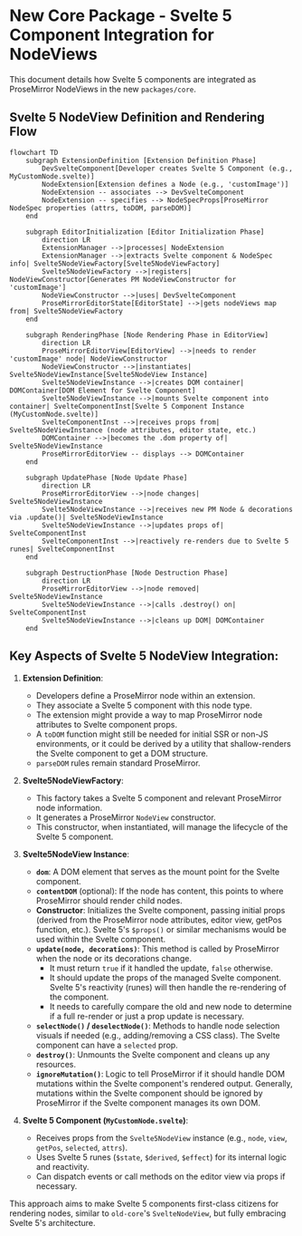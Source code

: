 # New Core Package - Svelte 5 Component Integration for NodeViews

This document details how Svelte 5 components are integrated as ProseMirror NodeViews in the new `packages/core`.

## Svelte 5 NodeView Definition and Rendering Flow

```mermaid
flowchart TD
    subgraph ExtensionDefinition [Extension Definition Phase]
        DevSvelteComponent[Developer creates Svelte 5 Component (e.g., MyCustomNode.svelte)]
        NodeExtension[Extension defines a Node (e.g., 'customImage')]
        NodeExtension -- associates --> DevSvelteComponent
        NodeExtension -- specifies --> NodeSpecProps[ProseMirror NodeSpec properties (attrs, toDOM, parseDOM)]
    end

    subgraph EditorInitialization [Editor Initialization Phase]
        direction LR
        ExtensionManager -->|processes| NodeExtension
        ExtensionManager -->|extracts Svelte component & NodeSpec info| Svelte5NodeViewFactory[Svelte5NodeViewFactory]
        Svelte5NodeViewFactory -->|registers| NodeViewConstructor[Generates PM NodeViewConstructor for 'customImage']
        NodeViewConstructor -->|uses| DevSvelteComponent
        ProseMirrorEditorState[EditorState] -->|gets nodeViews map from| Svelte5NodeViewFactory
    end

    subgraph RenderingPhase [Node Rendering Phase in EditorView]
        direction LR
        ProseMirrorEditorView[EditorView] -->|needs to render 'customImage' node| NodeViewConstructor
        NodeViewConstructor -->|instantiates| Svelte5NodeViewInstance[Svelte5NodeView Instance]
        Svelte5NodeViewInstance -->|creates DOM container| DOMContainer[DOM Element for Svelte Component]
        Svelte5NodeViewInstance -->|mounts Svelte component into container| SvelteComponentInst[Svelte 5 Component Instance (MyCustomNode.svelte)]
        SvelteComponentInst -->|receives props from| Svelte5NodeViewInstance (node attributes, editor state, etc.)
        DOMContainer -->|becomes the .dom property of| Svelte5NodeViewInstance
        ProseMirrorEditorView -- displays --> DOMContainer
    end

    subgraph UpdatePhase [Node Update Phase]
        direction LR
        ProseMirrorEditorView -->|node changes| Svelte5NodeViewInstance
        Svelte5NodeViewInstance -->|receives new PM Node & decorations via .update()| Svelte5NodeViewInstance
        Svelte5NodeViewInstance -->|updates props of| SvelteComponentInst
        SvelteComponentInst -->|reactively re-renders due to Svelte 5 runes| SvelteComponentInst
    end

    subgraph DestructionPhase [Node Destruction Phase]
        direction LR
        ProseMirrorEditorView -->|node removed| Svelte5NodeViewInstance
        Svelte5NodeViewInstance -->|calls .destroy() on| SvelteComponentInst
        Svelte5NodeViewInstance -->|cleans up DOM| DOMContainer
    end
```

## Key Aspects of Svelte 5 NodeView Integration:

1.  **Extension Definition**:
    *   Developers define a ProseMirror node within an extension.
    *   They associate a Svelte 5 component with this node type.
    *   The extension might provide a way to map ProseMirror node attributes to Svelte component props.
    *   A `toDOM` function might still be needed for initial SSR or non-JS environments, or it could be derived by a utility that shallow-renders the Svelte component to get a DOM structure.
    *   `parseDOM` rules remain standard ProseMirror.

2.  **Svelte5NodeViewFactory**:
    *   This factory takes a Svelte 5 component and relevant ProseMirror node information.
    *   It generates a ProseMirror `NodeView` constructor.
    *   This constructor, when instantiated, will manage the lifecycle of the Svelte 5 component.

3.  **Svelte5NodeView Instance**:
    *   **`dom`**: A DOM element that serves as the mount point for the Svelte component.
    *   **`contentDOM`** (optional): If the node has content, this points to where ProseMirror should render child nodes.
    *   **Constructor**: Initializes the Svelte component, passing initial props (derived from the ProseMirror node attributes, editor view, getPos function, etc.). Svelte 5's `$props()` or similar mechanisms would be used within the Svelte component.
    *   **`update(node, decorations)`**: This method is called by ProseMirror when the node or its decorations change.
        *   It must return `true` if it handled the update, `false` otherwise.
        *   It should update the props of the managed Svelte component. Svelte 5's reactivity (runes) will then handle the re-rendering of the component.
        *   It needs to carefully compare the old and new node to determine if a full re-render or just a prop update is necessary.
    *   **`selectNode()` / `deselectNode()`**: Methods to handle node selection visuals if needed (e.g., adding/removing a CSS class). The Svelte component can have a `selected` prop.
    *   **`destroy()`**: Unmounts the Svelte component and cleans up any resources.
    *   **`ignoreMutation()`**: Logic to tell ProseMirror if it should handle DOM mutations within the Svelte component's rendered output. Generally, mutations within the Svelte component should be ignored by ProseMirror if the Svelte component manages its own DOM.

4.  **Svelte 5 Component (`MyCustomNode.svelte`)**:
    *   Receives props from the `Svelte5NodeView` instance (e.g., `node`, `view`, `getPos`, `selected`, `attrs`).
    *   Uses Svelte 5 runes (`$state`, `$derived`, `$effect`) for its internal logic and reactivity.
    *   Can dispatch events or call methods on the editor view via props if necessary.

This approach aims to make Svelte 5 components first-class citizens for rendering nodes, similar to `old-core`'s `SvelteNodeView`, but fully embracing Svelte 5's architecture.
